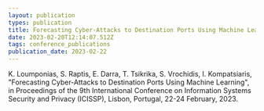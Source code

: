 ```yaml
---
layout: publication
types: publication
title: Forecasting Cyber-Attacks to Destination Ports Using Machine Learning
date: 2023-02-20T12:14:07.512Z
tags: conference_publications
publication_date: 2023-02-22
---
```

K. Loumponias, S. Raptis, E. Darra, T. Tsikrika, S. Vrochidis, I. Kompatsiaris, "Forecasting Cyber-Attacks to Destination Ports Using Machine Learning", in Proceedings of the 9th International Conference on Information Systems Security and Privacy (ICISSP), Lisbon, Portugal, 22-24 February, 2023.